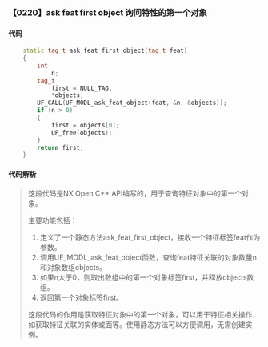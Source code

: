 ### 【0220】ask feat first object 询问特性的第一个对象

#### 代码

```cpp
    static tag_t ask_feat_first_object(tag_t feat)  
    {  
        int  
            n;  
        tag_t  
            first = NULL_TAG,  
            *objects;  
        UF_CALL(UF_MODL_ask_feat_object(feat, &n, &objects));  
        if (n > 0)  
        {  
            first = objects[0];  
            UF_free(objects);  
        }  
        return first;  
    }

```

#### 代码解析

> 这段代码是NX Open C++ API编写的，用于查询特征对象中的第一个对象。
>
> 主要功能包括：
>
> 1. 定义了一个静态方法ask_feat_first_object，接收一个特征标签feat作为参数。
> 2. 调用UF_MODL_ask_feat_object函数，查询feat特征关联的对象数量n和对象数组objects。
> 3. 如果n大于0，则取出数组中的第一个对象标签first，并释放objects数组。
> 4. 返回第一个对象标签first。
>
> 这段代码的作用是获取特征对象中的第一个对象，可以用于特征相关操作，如获取特征关联的实体或面等。使用静态方法可以方便调用，无需创建实例。
>
